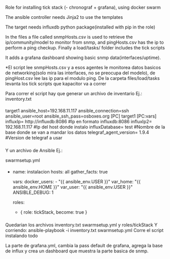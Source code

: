 Role for installing tick stack (- chronograf + grafana), using docker swarm


The ansible controller needs Jinja2 to use the templates

The target needs influxdb python package(installed with pip in the role)

In the files a file called snmpHosts.csv is used to retrieve the ip/community/model to monitor from snmp, and pingHosts.csv has the ip to perform a ping checkup. Finally a load/tasks/ folder includes the tick scripts

It adds a grafana dashboard showing basic snmp data(interfaces/uptime).

*El script lee snmpHosts.csv y a esos agentes le monitorea datos basicos de networking(solo mira las interfaces, no se preocupa del modelo), de pingHost.csv lee las ip para el modulo ping. De la carpeta files/load/tasks levanta los tick scripts que kapacitor va a correr



Para correr el script hay que generar un archivo de inventario
Ej.:
inventory.txt
####

target1 ansible_host=192.168.11.117 ansible_connection=ssh ansible_user=root ansible_ssh_pass=osboxes.org
[PC]
target1
[PC:vars]
 influxIp= http://influxdb:8086
#Ip en formato influxdb:8086
 influxIp2= 192.168.11.117
#Ip del host donde instalo
 influxDatabase= test
#Nombre de la base donde se van a mandar los datos
 telegraf_agent_version= 1.9.4 
#Version de telegraf a usar

###

Y un archivo de Ansible
Ej.:

swarmsetup.yml
####

- name: instalacion
  hosts: all
  gather_facts: true

  vars:
    docker_users:
      - "{{ ansible_env.USER }}"
    var_home: "{{ ansible_env.HOME }}"
    var_user: "{{ ansible_env.USER }}"
    ANSIBLE_DEBUG: 1

  roles:
    - { role: tickStack, become: true }

###

Quedarian los archivos inventory.txt swarmsetup.yml y roles/tickStack
Y corriendo:
ansible-playbook -i inventory.txt swarmsetup.yml
Corre el script instalando todo

La parte de grafana.yml, cambia la pass default de grafana, agrega la base de influx y crea un dashboard que muestra la parte basica de snmp.

